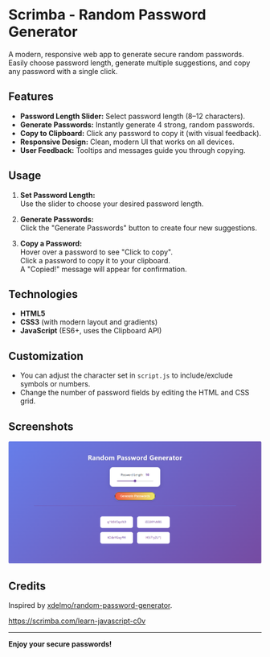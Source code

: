 # Scrimba - Random Password Generator

A modern, responsive web app to generate secure random passwords.  
Easily choose password length, generate multiple suggestions, and copy any password with a single click.

## Features

- **Password Length Slider:** Select password length (8–12 characters).
- **Generate Passwords:** Instantly generate 4 strong, random passwords.
- **Copy to Clipboard:** Click any password to copy it (with visual feedback).
- **Responsive Design:** Clean, modern UI that works on all devices.
- **User Feedback:** Tooltips and messages guide you through copying.

## Usage

1. **Set Password Length:**  
   Use the slider to choose your desired password length.

2. **Generate Passwords:**  
   Click the "Generate Passwords" button to create four new suggestions.

3. **Copy a Password:**  
   Hover over a password to see "Click to copy".  
   Click a password to copy it to your clipboard.  
   A "Copied!" message will appear for confirmation.

## Technologies

- **HTML5**
- **CSS3** (with modern layout and gradients)
- **JavaScript** (ES6+, uses the Clipboard API)

## Customization

- You can adjust the character set in `script.js` to include/exclude symbols or numbers.
- Change the number of password fields by editing the HTML and CSS grid.

## Screenshots

![Screenshot](screenshot.png)

## Credits

Inspired by [xdelmo/random-password-generator](https://github.com/xdelmo/random-password-generator).

https://scrimba.com/learn-javascript-c0v

---

**Enjoy your secure passwords!**